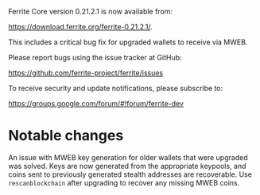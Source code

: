 Ferrite Core version 0.21.2.1 is now available from:

 <https://download.ferrite.org/ferrite-0.21.2.1/>.

This includes a critical bug fix for upgraded wallets to receive via MWEB.

Please report bugs using the issue tracker at GitHub:

  <https://github.com/ferrite-project/ferrite/issues>

To receive security and update notifications, please subscribe to:

  <https://groups.google.com/forum/#!forum/ferrite-dev>

Notable changes
===============

An issue with MWEB key generation for older wallets that were upgraded was solved.
Keys are now generated from the appropriate keypools, and coins sent to previously generated stealth addresses are recoverable.
Use `rescanblockchain` after upgrading to recover any missing MWEB coins.

